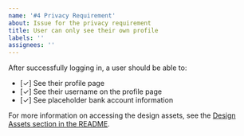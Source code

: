 ```yaml
---
name: '#4 Privacy Requirement'
about: Issue for the privacy requirement
title: User can only see their own profile
labels: ''
assignees: ''
---
```


After successfully logging in, a user should be able to:

- [✓] See their profile page
- [✓] See their username on the profile page
- [✓] See placeholder bank account information

For more information on accessing the design assets, see the [Design Assets section in the README](https://github.com/OpenClassrooms-Student-Center/ArgentBank-website#design-assets).
